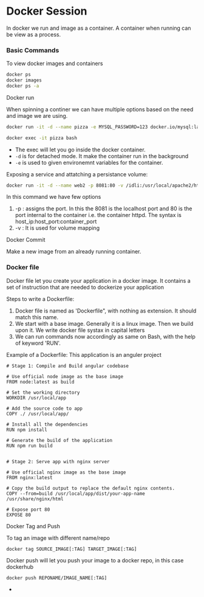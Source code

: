 # Docker Session
In docker we run and image as a container. A container when running can be view as a process.
### Basic Commands
To view docker images and containers
``` bash
docker ps
docker images
docker ps -a
```

Docker run

When spinning a continer we can have multiple options based on the need and image we are using.
```bash
docker run -it -d --name pizza -e MYSQL_PASSWORD=123 docker.io/mysql:latest

docker exec -it pizza bash
```
- The exec will let you go inside the docker container.
- `-d` is for detached mode. It make the container run in the background
- `-e` is used to given environemnt variables for the container.

Exposing a service and attatching a persistance volume:
```bash
docker run -it -d --name web2 -p 8081:80 -v /idli:/usr/local/apache2/htdocs httpd
```
In this command we have few options

1. -p : assigns the port. In this the 8081 is the localhost port and 80 is the port internal to the container i.e. the container httpd. The syntax is host_ip:host_port:container_port
2. -v : It is used for volume mapping 

Docker Commit

Make a new image from an already running container.

### Docker file

Docker file let you create your application in a docker image. It contains a set of instruction that are needed to dockerize your application

Steps to write a Dockerfile:

1. Docker file is named as 'Dockerfile", with nothing as extension. It should match this name.
2. We start with a base image. Generally it is a linux image. Then we build upon it. We write docker file systax in capital letters
3. We can run commands now accordingly as same on Bash, with the help of keyword 'RUN'.

Example of a Dockerfile: This application is an anguler project

```
# Stage 1: Compile and Build angular codebase

# Use official node image as the base image
FROM node:latest as build

# Set the working directory
WORKDIR /usr/local/app

# Add the source code to app
COPY ./ /usr/local/app/

# Install all the dependencies
RUN npm install

# Generate the build of the application
RUN npm run build


# Stage 2: Serve app with nginx server

# Use official nginx image as the base image
FROM nginx:latest

# Copy the build output to replace the default nginx contents.
COPY --from=build /usr/local/app/dist/your-app-name /usr/share/nginx/html

# Expose port 80
EXPOSE 80
```

Docker Tag and Push

To tag an image with different name/repo
```
docker tag SOURCE_IMAGE[:TAG] TARGET_IMAGE[:TAG]
```
Docker push will let you push your image to a docker repo, in this case dockerhub
```
docker push REPONAME/IMAGE_NAME[:TAG]
```
-